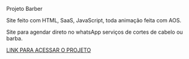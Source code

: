 Projeto Barber

Site feito com HTML, SaaS, JavaScript, toda animação feita com AOS.

Site para agendar direto no whatsApp serviços de cortes de cabelo ou barba.

<a href='https://barber-html-seven.vercel.app' target='_blanc'>LINK PARA ACESSAR O PROJETO</a>
